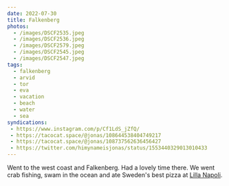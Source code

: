 ```yaml
---
date: 2022-07-30
title: Falkenberg
photos:
  - /images/DSCF2535.jpeg
  - /images/DSCF2536.jpeg
  - /images/DSCF2579.jpeg
  - /images/DSCF2545.jpeg
  - /images/DSCF2547.jpeg
tags:
  - falkenberg
  - arvid
  - tor
  - eva
  - vacation
  - beach
  - water
  - sea
syndications:
 - https://www.instagram.com/p/Cf1LdS_jZfQ/
 - https://tacocat.space/@jonas/108644538404749217
 - https://tacocat.space/@jonas/108737562636456427
 - https://twitter.com/himynameisjonas/status/1553440329013010433
---
```


Went to the west coast and Falkenberg. Had a lovely time there. We went crab fishing, swam in the ocean and ate Sweden's best pizza at [Lilla Napoli][1].

[1]: https://lillanapoli.se
